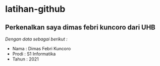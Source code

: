 # latihan-github

Perkenalkan saya dimas febri kuncoro dari UHB
--
*Dengan data sebagai berikut :*
- Nama : Dimas Febri Kuncoro
- Prodi : S1 Informatika
- Tahun : 2021
